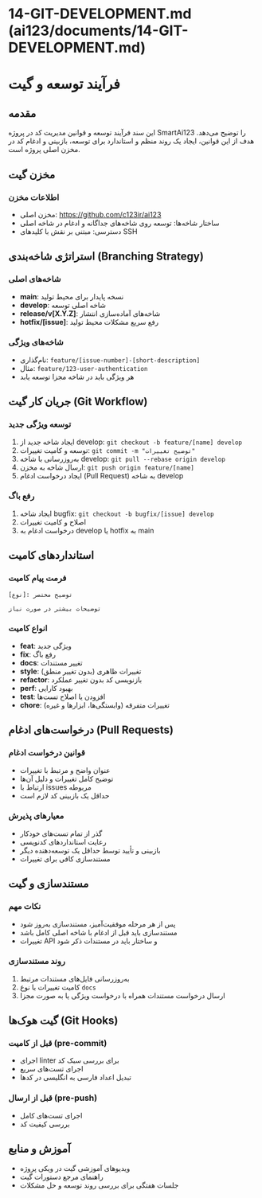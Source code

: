 # 14-GIT-DEVELOPMENT.md (ai123/documents/14-GIT-DEVELOPMENT.md)

# فرآیند توسعه و گیت

## مقدمه
این سند فرآیند توسعه و قوانین مدیریت کد در پروژه SmartAi123 را توضیح می‌دهد. هدف از این قوانین، ایجاد یک روند منظم و استاندارد برای توسعه، بازبینی و ادغام کد در مخزن اصلی پروژه است.

## مخزن گیت

### اطلاعات مخزن
- مخزن اصلی: https://github.com/c123ir/ai123
- ساختار شاخه‌ها: توسعه روی شاخه‌های جداگانه و ادغام در شاخه اصلی
- دسترسی: مبتنی بر نقش با کلیدهای SSH

## استراتژی شاخه‌بندی (Branching Strategy)

### شاخه‌های اصلی
- **main**: نسخه پایدار برای محیط تولید
- **develop**: شاخه اصلی توسعه
- **release/v[X.Y.Z]**: شاخه‌های آماده‌سازی انتشار
- **hotfix/[issue]**: رفع سریع مشکلات محیط تولید

### شاخه‌های ویژگی
- نام‌گذاری: `feature/[issue-number]-[short-description]`
- مثال: `feature/123-user-authentication`
- هر ویژگی باید در شاخه مجزا توسعه یابد

## جریان کار گیت (Git Workflow)

### توسعه ویژگی جدید
1. ایجاد شاخه جدید از develop: `git checkout -b feature/[name] develop`
2. توسعه و کامیت تغییرات: `git commit -m "توضیح تغییرات"`
3. به‌روزرسانی با شاخه develop: `git pull --rebase origin develop`
4. ارسال شاخه به مخزن: `git push origin feature/[name]`
5. ایجاد درخواست ادغام (Pull Request) به شاخه develop

### رفع باگ
1. ایجاد شاخه bugfix: `git checkout -b bugfix/[issue] develop`
2. اصلاح و کامیت تغییرات
3. درخواست ادغام به develop یا hotfix به main

## استانداردهای کامیت

### فرمت پیام کامیت
```
[نوع]: توضیح مختصر

توضیحات بیشتر در صورت نیاز
```

### انواع کامیت
- **feat**: ویژگی جدید
- **fix**: رفع باگ
- **docs**: تغییر مستندات
- **style**: تغییرات ظاهری (بدون تغییر منطق)
- **refactor**: بازنویسی کد بدون تغییر عملکرد
- **perf**: بهبود کارایی
- **test**: افزودن یا اصلاح تست‌ها
- **chore**: تغییرات متفرقه (وابستگی‌ها، ابزارها و غیره)

## درخواست‌های ادغام (Pull Requests)

### قوانین درخواست ادغام
- عنوان واضح و مرتبط با تغییرات
- توضیح کامل تغییرات و دلیل آن‌ها
- ارتباط با issues مربوطه
- حداقل یک بازبینی کد لازم است

### معیارهای پذیرش
- گذر از تمام تست‌های خودکار
- رعایت استانداردهای کدنویسی
- بازبینی و تأیید توسط حداقل یک توسعه‌دهنده دیگر
- مستندسازی کافی برای تغییرات

## مستندسازی و گیت

### نکات مهم
- پس از هر مرحله موفقیت‌آمیز، مستندسازی به‌روز شود
- مستندسازی باید قبل از ادغام با شاخه اصلی کامل باشد
- تغییرات API و ساختار باید در مستندات ذکر شود

### روند مستندسازی
1. به‌روزرسانی فایل‌های مستندات مرتبط
2. کامیت تغییرات با نوع `docs`
3. ارسال درخواست مستندات همراه با درخواست ویژگی یا به صورت مجزا

## گیت هوک‌ها (Git Hooks)

### قبل از کامیت (pre-commit)
- اجرای linter برای بررسی سبک کد
- اجرای تست‌های سریع
- تبدیل اعداد فارسی به انگلیسی در کدها

### قبل از ارسال (pre-push)
- اجرای تست‌های کامل
- بررسی کیفیت کد

## آموزش و منابع
- ویدیوهای آموزشی گیت در ویکی پروژه
- راهنمای مرجع دستورات گیت
- جلسات هفتگی برای بررسی روند توسعه و حل مشکلات